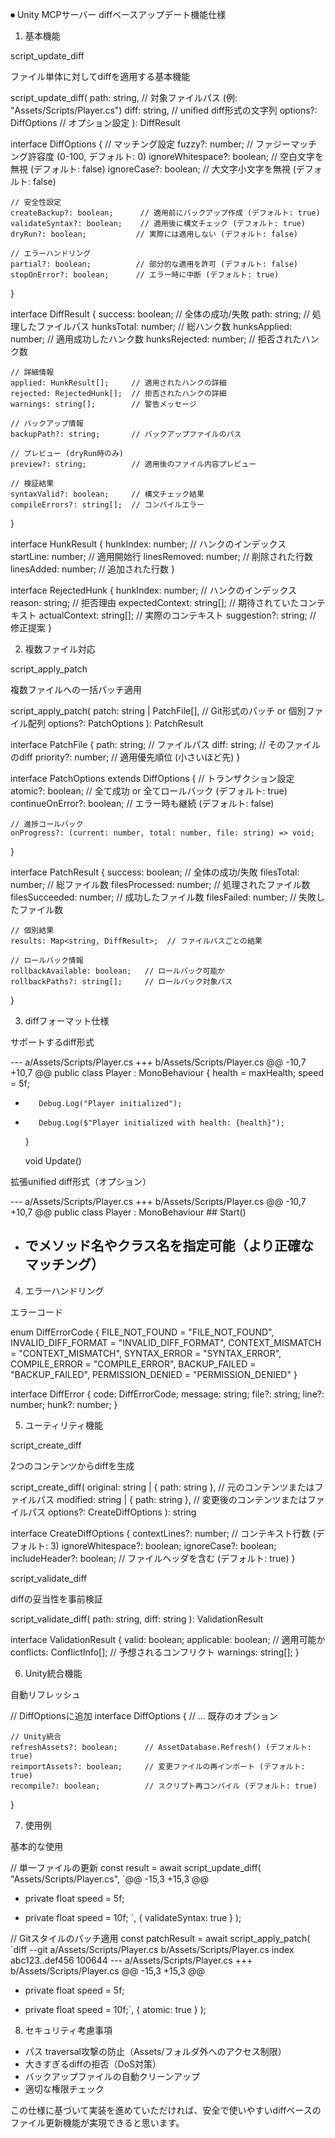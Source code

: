 ⏺ Unity MCPサーバー diffベースアップデート機能仕様

  1. 基本機能

  script_update_diff

  ファイル単体に対してdiffを適用する基本機能

  script_update_diff(
    path: string,           // 対象ファイルパス (例: "Assets/Scripts/Player.cs")
    diff: string,           // unified diff形式の文字列
    options?: DiffOptions   // オプション設定
  ): DiffResult

  interface DiffOptions {
    // マッチング設定
    fuzzy?: number;              // ファジーマッチング許容度 (0-100, デフォルト: 0)
    ignoreWhitespace?: boolean;  // 空白文字を無視 (デフォルト: false)
    ignoreCase?: boolean;        // 大文字小文字を無視 (デフォルト: false)

    // 安全性設定
    createBackup?: boolean;      // 適用前にバックアップ作成 (デフォルト: true)
    validateSyntax?: boolean;    // 適用後に構文チェック (デフォルト: true)
    dryRun?: boolean;           // 実際には適用しない (デフォルト: false)

    // エラーハンドリング
    partial?: boolean;          // 部分的な適用を許可 (デフォルト: false)
    stopOnError?: boolean;      // エラー時に中断 (デフォルト: true)
  }

  interface DiffResult {
    success: boolean;           // 全体の成功/失敗
    path: string;              // 処理したファイルパス
    hunksTotal: number;        // 総ハンク数
    hunksApplied: number;      // 適用成功したハンク数
    hunksRejected: number;     // 拒否されたハンク数

    // 詳細情報
    applied: HunkResult[];     // 適用されたハンクの詳細
    rejected: RejectedHunk[];  // 拒否されたハンクの詳細
    warnings: string[];        // 警告メッセージ

    // バックアップ情報
    backupPath?: string;       // バックアップファイルのパス

    // プレビュー (dryRun時のみ)
    preview?: string;          // 適用後のファイル内容プレビュー

    // 検証結果
    syntaxValid?: boolean;     // 構文チェック結果
    compileErrors?: string[];  // コンパイルエラー
  }

  interface HunkResult {
    hunkIndex: number;         // ハンクのインデックス
    startLine: number;         // 適用開始行
    linesRemoved: number;      // 削除された行数
    linesAdded: number;        // 追加された行数
  }

  interface RejectedHunk {
    hunkIndex: number;         // ハンクのインデックス
    reason: string;            // 拒否理由
    expectedContext: string[]; // 期待されていたコンテキスト
    actualContext: string[];   // 実際のコンテキスト
    suggestion?: string;       // 修正提案
  }

  2. 複数ファイル対応

  script_apply_patch

  複数ファイルへの一括パッチ適用

  script_apply_patch(
    patch: string | PatchFile[],  // Git形式のパッチ or 個別ファイル配列
    options?: PatchOptions
  ): PatchResult

  interface PatchFile {
    path: string;                 // ファイルパス
    diff: string;                 // そのファイルのdiff
    priority?: number;            // 適用優先順位 (小さいほど先)
  }

  interface PatchOptions extends DiffOptions {
    // トランザクション設定
    atomic?: boolean;             // 全て成功 or 全てロールバック (デフォルト: true)
    continueOnError?: boolean;    // エラー時も継続 (デフォルト: false)

    // 進捗コールバック
    onProgress?: (current: number, total: number, file: string) => void;
  }

  interface PatchResult {
    success: boolean;             // 全体の成功/失敗
    filesTotal: number;           // 総ファイル数
    filesProcessed: number;       // 処理されたファイル数
    filesSucceeded: number;       // 成功したファイル数
    filesFailed: number;          // 失敗したファイル数

    // 個別結果
    results: Map<string, DiffResult>;  // ファイルパスごとの結果

    // ロールバック情報
    rollbackAvailable: boolean;   // ロールバック可能か
    rollbackPaths?: string[];     // ロールバック対象パス
  }

  3. diffフォーマット仕様

  サポートするdiff形式

  --- a/Assets/Scripts/Player.cs
  +++ b/Assets/Scripts/Player.cs
  @@ -10,7 +10,7 @@ public class Player : MonoBehaviour
       {
           health = maxHealth;
           speed = 5f;
  -        Debug.Log("Player initialized");
  +        Debug.Log($"Player initialized with health: {health}");
       }

       void Update()

  拡張unified diff形式（オプション）

  --- a/Assets/Scripts/Player.cs
  +++ b/Assets/Scripts/Player.cs
  @@ -10,7 +10,7 @@ public class Player : MonoBehaviour ## Start()
  - ## でメソッド名やクラス名を指定可能（より正確なマッチング）

  4. エラーハンドリング

  エラーコード

  enum DiffErrorCode {
    FILE_NOT_FOUND = "FILE_NOT_FOUND",
    INVALID_DIFF_FORMAT = "INVALID_DIFF_FORMAT",
    CONTEXT_MISMATCH = "CONTEXT_MISMATCH",
    SYNTAX_ERROR = "SYNTAX_ERROR",
    COMPILE_ERROR = "COMPILE_ERROR",
    BACKUP_FAILED = "BACKUP_FAILED",
    PERMISSION_DENIED = "PERMISSION_DENIED"
  }

  interface DiffError {
    code: DiffErrorCode;
    message: string;
    file?: string;
    line?: number;
    hunk?: number;
  }

  5. ユーティリティ機能

  script_create_diff

  2つのコンテンツからdiffを生成

  script_create_diff(
    original: string | { path: string },  // 元のコンテンツまたはファイルパス
    modified: string | { path: string },  // 変更後のコンテンツまたはファイルパス
    options?: CreateDiffOptions
  ): string

  interface CreateDiffOptions {
    contextLines?: number;        // コンテキスト行数 (デフォルト: 3)
    ignoreWhitespace?: boolean;
    ignoreCase?: boolean;
    includeHeader?: boolean;      // ファイルヘッダを含む (デフォルト: true)
  }

  script_validate_diff

  diffの妥当性を事前検証

  script_validate_diff(
    path: string,
    diff: string
  ): ValidationResult

  interface ValidationResult {
    valid: boolean;
    applicable: boolean;          // 適用可能か
    conflicts: ConflictInfo[];    // 予想されるコンフリクト
    warnings: string[];
  }

  6. Unity統合機能

  自動リフレッシュ

  // DiffOptionsに追加
  interface DiffOptions {
    // ... 既存のオプション

    // Unity統合
    refreshAssets?: boolean;      // AssetDatabase.Refresh() (デフォルト: true)
    reimportAssets?: boolean;     // 変更ファイルの再インポート (デフォルト: true)
    recompile?: boolean;          // スクリプト再コンパイル (デフォルト: true)
  }

  7. 使用例

  基本的な使用

  // 単一ファイルの更新
  const result = await script_update_diff(
    "Assets/Scripts/Player.cs",
    `@@ -15,3 +15,3 @@
  -    private float speed = 5f;
  +    private float speed = 10f;
   `,
    { validateSyntax: true }
  );

  // Gitスタイルのパッチ適用
  const patchResult = await script_apply_patch(
    `diff --git a/Assets/Scripts/Player.cs b/Assets/Scripts/Player.cs
  index abc123..def456 100644
  --- a/Assets/Scripts/Player.cs
  +++ b/Assets/Scripts/Player.cs
  @@ -15,3 +15,3 @@
  -    private float speed = 5f;
  +    private float speed = 10f;`,
    { atomic: true }
  );

  8. セキュリティ考慮事項

  - パス traversal攻撃の防止（Assets/フォルダ外へのアクセス制限）
  - 大きすぎるdiffの拒否（DoS対策）
  - バックアップファイルの自動クリーンアップ
  - 適切な権限チェック

  この仕様に基づいて実装を進めていただければ、安全で使いやすいdiffベースのファイル更新機能が実現できると思います。
